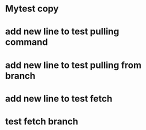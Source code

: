 # Mytest copy
# add new line to test pulling command
# add new line to test pulling from branch
# add new line to test fetch
# test fetch branch

